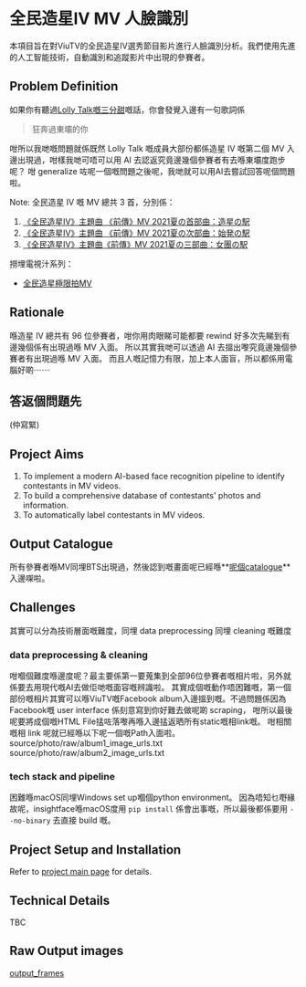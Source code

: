 # 全民造星IV MV 人臉識別

本項目旨在對ViuTV的全民造星IV選秀節目影片進行人臉識別分析。我們使用先進的人工智能技術，自動識別和追蹤影片中出現的參賽者。

## Problem Definition

如果你有聽過[Lolly Talk嘅三分甜](https://youtu.be/cTtBqzGI-HM?si=LGG1-lxP52m3lNPI)嘅話，你會發覺入邊有一句歌詞係

> 狂奔過東壩的你  

咁所以我哋嘅問題就係既然 Lolly Talk 嘅成員大部份都係造星 IV 嘅第二個 MV 入邊出現過，咁樣我哋可唔可以用 AI 去認返究竟邊幾個參賽者有去喺東壩度跑步呢？
咁 generalize 咗呢一個嘅問題之後呢，我哋就可以用AI去嘗試回答呢個問題啦。

Note: 全民造星 IV 嘅 MV 總共 3 首，分別係：  
1. [《全民造星IV》主題曲 《前傳》MV 2021夏の首部曲：造星の駅](https://youtu.be/IpuMy0PcPAE?si=54EeV1wjap1IkEeW)  
2. [《全民造星IV》主題曲 《前傳》MV 2021夏の次部曲：始発の駅](https://youtu.be/2thpVqZsKHA?si=Vam2rSjE8sGh2cde)  
3. [《全民造星IV》主題曲《前傳》MV 2021夏の三部曲：女團の駅](https://youtu.be/O8MOUs0sz4U?si=nzdA3CcE10TKcykb)  

撈埋電視汁系列：
- [全民造星極限拍MV](https://youtu.be/gizlTwFUL1M?si=H_ozM3ixzzg77JUp)

## Rationale

喺造星 IV 總共有 96 位參賽者，咁你用肉眼睇可能都要 rewind 好多次先睇到有邊幾個係有出現過喺 MV 入面。
所以其實我哋可以透過 AI 去搵出嚟究竟邊幾個參賽者有出現過喺 MV 入面。
而且人嘅記憶力有限，加上本人面盲，所以都係用電腦好啲⋯⋯

## 答返個問題先

(仲寫緊)


## Project Aims

1. To implement a modern AI-based face recognition pipeline to identify contestants in MV videos.
2. To build a comprehensive database of contestants' photos and information.
3. To automatically label contestants in MV videos.

## Output Catalogue
所有參賽者喺MV同埋BTS出現過，然後認到嘅畫面呢已經喺**[呢個catalogue](catalogue.md)**入邊㗎啦。

## Challenges

其實可以分為技術層面嘅難度，同埋 data preprocessing 同埋 cleaning 嘅難度

### data preprocessing & cleaning
咁嗰個難度喺邊度呢？最主要係第一要蒐集到全部96位參賽者嘅相片啦，另外就係要去用現代嘅AI去做佢哋嘅面容嘅辨識啦。
其實成個嘅動作唔困難嘅，第一個部份嘅相片其實可以喺ViuTV嘅Facebook album入邊搵到嘅。不過問題係因為Facebook嘅 user interface 係刻意寫到你好難去做呢啲 scraping， 咁所以最後呢要將成個嘅HTML File掹咗落嚟再喺入邊掹返晒所有static嘅相link嘅。
咁相關嘅相 link 呢就已經喺以下呢一個嘅Path入面啦。
source/photo/raw/album1_image_urls.txt
source/photo/raw/album2_image_urls.txt

### tech stack and pipeline

困難喺macOS同埋Windows set up嗰個python environment。
因為唔知乜嘢緣故呢，insightface喺macOS度用 ```pip install``` 係會出事嘅，所以最後都係要用 ```--no-binary``` 去直接 build 嘅。

## Project Setup and Installation

Refer to [project main page](https://github.com/yellowcandle/mv-face-recognition) for details.

## Technical Details

TBC

## Raw Output images

[output_frames](https://github.com/yellowcandle/mv-face-recognition/tree/main/output_frames)

